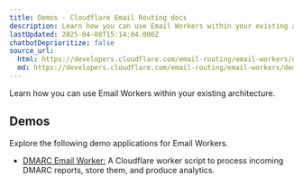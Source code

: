 ```yaml
---
title: Demos · Cloudflare Email Routing docs
description: Learn how you can use Email Workers within your existing architecture.
lastUpdated: 2025-04-08T15:14:04.000Z
chatbotDeprioritize: false
source_url:
  html: https://developers.cloudflare.com/email-routing/email-workers/demos/
  md: https://developers.cloudflare.com/email-routing/email-workers/demos/index.md
---
```


Learn how you can use Email Workers within your existing architecture.

## Demos

Explore the following demo applications for Email Workers.

* [DMARC Email Worker:](https://github.com/cloudflare/dmarc-email-worker) A Cloudflare worker script to process incoming DMARC reports, store them, and produce analytics.
